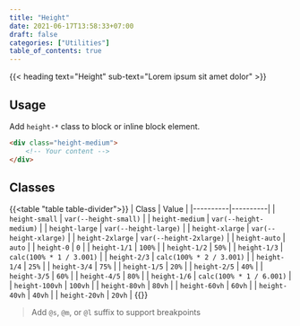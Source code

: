 ```yaml
---
title: "Height"
date: 2021-06-17T13:58:33+07:00
draft: false
categories: ["Utilities"]
table_of_contents: true
---
```


{{< heading text="Height" sub-text="Lorem ipsum sit amet dolor" >}}

## Usage

Add `height-*` class to block or inline block element.

``` html
<div class="height-medium">
    <!-- Your content -->
</div>
```

## Classes

{{<table "table table-divider">}}
| Class | Value |
|----------|----------|
| `height-small` | `var(--height-small)` |
| `height-medium` | `var(--height-medium)` |
| `height-large` | `var(--height-large)` |
| `height-xlarge` | `var(--height-xlarge)` |
| `height-2xlarge` | `var(--height-2xlarge)` |
| `height-auto` | `auto` |
| `height-0` | `0` |
| `height-1/1` | `100%` |
| `height-1/2` | `50%` |
| `height-1/3` | `calc(100% * 1 / 3.001)` |
| `height-2/3` | `calc(100% * 2 / 3.001)` |
| `height-1/4` | `25%` |
| `height-3/4` | `75%` |
| `height-1/5` | `20%` |
| `height-2/5` | `40%` |
| `height-3/5` | `60%` |
| `height-4/5` | `80%` |
| `height-1/6` | `calc(100% * 1 / 6.001)` |
| `height-100vh` | `100vh` |
| `height-80vh` | `80vh` |
| `height-60vh` | `60vh` |
| `height-40vh` | `40vh` |
| `height-20vh` | `20vh` |
{{</table>}}

> Add `@s`, `@m`, or `@l` suffix to support breakpoints